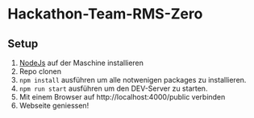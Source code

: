 # Hackathon-Team-RMS-Zero

## Setup
1. [NodeJs](https://nodejs.org/en)  auf der Maschine installieren
2. Repo clonen
3. ```npm install``` ausführen um alle notwenigen packages zu installieren.
4. ```npm run start``` ausführen um den DEV-Server zu starten.
5. Mit einem Browser auf http://localhost:4000/public verbinden
6. Webseite geniessen!
